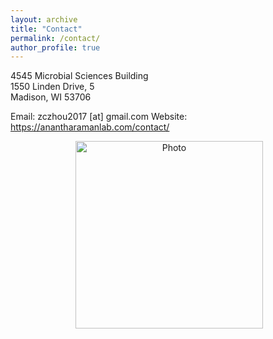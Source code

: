 ```yaml
---
layout: archive
title: "Contact"
permalink: /contact/
author_profile: true
---
```

4545 Microbial Sciences Building <br>
1550 Linden Drive, 5 <br>
Madison, WI 53706

Email: zczhou2017 [at] gmail.com
Website: https://anantharamanlab.com/contact/

<p align="center">
  <img src="https://github.com/ChaoLab/ChaoLab.github.io/tree/master/images/Google_map_screencut.jpg?raw=true" alt="Photo" style="width: 300px;"/> 
</p>
